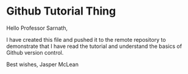 # Github Tutorial Thing

Hello Professor Sarnath,

I have created this file and pushed it to the remote repository to demonstrate that I have read the tutorial and understand the basics of Github version control.

Best wishes,
Jasper McLean



